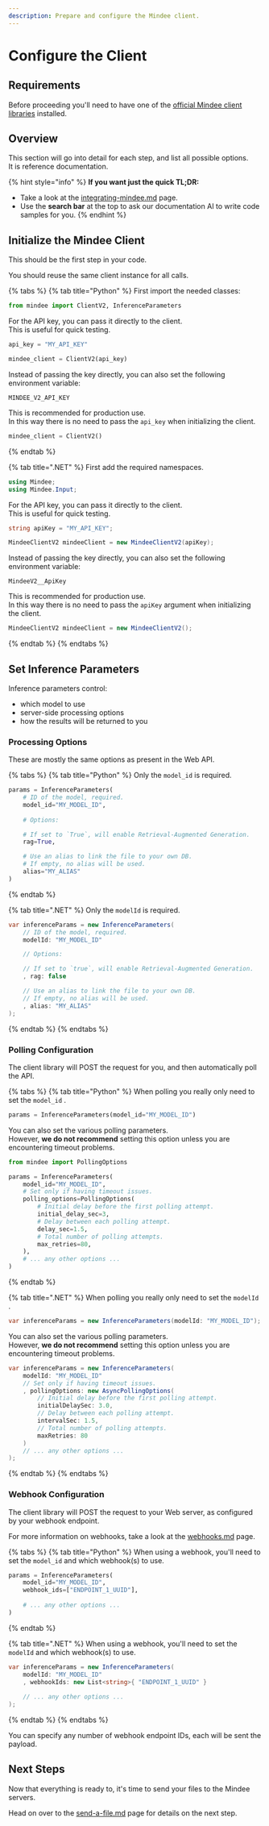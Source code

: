 ```yaml
---
description: Prepare and configure the Mindee client.
---
```


# Configure the Client

## Requirements

Before proceeding you'll need to have one of the [official Mindee client libraries](./) installed.

## Overview

This section will go into detail for each step, and list all possible options.\
It is reference documentation.

{% hint style="info" %}
**If you want just the quick TL;DR:**

* Take a look at the [integrating-mindee.md](../../getting-started/integrating-mindee.md "mention") page.
* Use the **search bar** at the top to ask our documentation AI to write code samples for you.
{% endhint %}

## Initialize the Mindee Client

This should be the first step in your code.

You should reuse the same client instance for all calls.

{% tabs %}
{% tab title="Python" %}
First import the needed classes:

```python
from mindee import ClientV2, InferenceParameters
```

For the API key, you can pass it directly to the client.\
This is useful for quick testing.

```python
api_key = "MY_API_KEY"

mindee_client = ClientV2(api_key)
```

Instead of passing the key directly, you can also set the following environment variable:

`MINDEE_V2_API_KEY`

This is recommended for production use.\
In this way there is no need to pass the `api_key` when initializing the client.

```python
mindee_client = ClientV2()
```
{% endtab %}

{% tab title=".NET" %}
First add the required namespaces.

```csharp
using Mindee;
using Mindee.Input;
```

For the API key, you can pass it directly to the client.\
This is useful for quick testing.

```csharp
string apiKey = "MY_API_KEY";

MindeeClientV2 mindeeClient = new MindeeClientV2(apiKey);
```

Instead of passing the key directly, you can also set the following environment variable:

`MindeeV2__ApiKey`

This is recommended for production use.\
In this way there is no need to pass the `apiKey` argument when initializing the client.

```csharp
MindeeClientV2 mindeeClient = new MindeeClientV2();
```
{% endtab %}
{% endtabs %}

## Set Inference Parameters

Inference parameters control:

* which model to use
* server-side processing options
* how the results will be returned to you

### Processing Options

These are mostly the same options as present in the Web API.

{% tabs %}
{% tab title="Python" %}
Only the `model_id` is required.

```python
params = InferenceParameters(
    # ID of the model, required.
    model_id="MY_MODEL_ID",
    
    # Options:

    # If set to `True`, will enable Retrieval-Augmented Generation.
    rag=True,

    # Use an alias to link the file to your own DB.
    # If empty, no alias will be used.
    alias="MY_ALIAS"
)
```
{% endtab %}

{% tab title=".NET" %}
Only the `modelId` is required.

```csharp
var inferenceParams = new InferenceParameters(
    // ID of the model, required.
    modelId: "MY_MODEL_ID"

    // Options:

    // If set to `true`, will enable Retrieval-Augmented Generation.
    , rag: false

    // Use an alias to link the file to your own DB.
    // If empty, no alias will be used.
    , alias: "MY_ALIAS"
);
```
{% endtab %}
{% endtabs %}

### Polling Configuration

The client library will POST the request for you, and then automatically poll the API.

{% tabs %}
{% tab title="Python" %}
When polling you really only need to set the `model_id` .

```python
params = InferenceParameters(model_id="MY_MODEL_ID")
```

You can also set the various polling parameters.\
However, **we do not recommend** setting this option unless you are encountering timeout problems.

```python
from mindee import PollingOptions

params = InferenceParameters(
    model_id="MY_MODEL_ID",
    # Set only if having timeout issues.
    polling_options=PollingOptions(
        # Initial delay before the first polling attempt.
        initial_delay_sec=3,
        # Delay between each polling attempt.
        delay_sec=1.5,
        # Total number of polling attempts.
        max_retries=80,
    ),
    # ... any other options ...
)
```
{% endtab %}

{% tab title=".NET" %}
When polling you really only need to set the `modelId` .

```csharp
var inferenceParams = new InferenceParameters(modelId: "MY_MODEL_ID");
```

You can also set the various polling parameters.\
However, **we do not recommend** setting this option unless you are encountering timeout problems.

```csharp
var inferenceParams = new InferenceParameters(
    modelId: "MY_MODEL_ID"
    // Set only if having timeout issues.
    , pollingOptions: new AsyncPollingOptions(
        // Initial delay before the first polling attempt.
        initialDelaySec: 3.0,
        // Delay between each polling attempt.
        intervalSec: 1.5,
        // Total number of polling attempts.
        maxRetries: 80
    )
    // ... any other options ...
);
```
{% endtab %}
{% endtabs %}

### Webhook Configuration

The client library will POST the request to your Web server, as configured by your webhook endpoint.

For more information on webhooks, take a look at the [webhooks.md](../api-overview/webhooks.md "mention") page.

{% tabs %}
{% tab title="Python" %}
When using a webhook, you'll need to set the `model_id` and which webhook(s) to use.

```python
params = InferenceParameters(
    model_id="MY_MODEL_ID",
    webhook_ids=["ENDPOINT_1_UUID"],
    
    # ... any other options ...
)
```
{% endtab %}

{% tab title=".NET" %}
When using a webhook, you'll need to set the `modelId` and which webhook(s) to use.

```csharp
var inferenceParams = new InferenceParameters(
    modelId: "MY_MODEL_ID"
    , webhookIds: new List<string>{ "ENDPOINT_1_UUID" }
    
    // ... any other options ...
);
```
{% endtab %}
{% endtabs %}

You can specify any number of webhook endpoint IDs, each will be sent the payload.

## Next Steps

Now that everything is ready to, it's time to send your files to the Mindee servers.

Head on over to the [send-a-file.md](send-a-file.md "mention") page for details on the next step.
